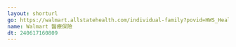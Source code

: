 ```yaml
---
layout: shorturl
go: https://walmart.allstatehealth.com/individual-family?povid=HWS_Health&Wellness_5075911_IndividualAndFamilyInsurance__ShopNow_HeroPOV=
name: Walmart 醫療保險
dt: 240617160809
---
```

